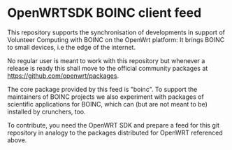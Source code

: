 OpenWRTSDK BOINC client feed
=========================

This repository supports the synchronisation of developments in support
of Volunteer Computing with BOINC on the OpenWrt platform: It brings
BOINC to small devices, i.e the edge of the internet.

No regular user is meant to work with this repository but whenever a
release is ready this shall move to the official community packages at
https://github.com/openwrt/packages.

The core package provided by this feed is "boinc". To support the maintainers
of BOINC projects we also experiment with packages of scientific applications
for BOINC, which can (but are not meant to be) installed by crunchers, too.

To contribute, you need the OpenWRT SDK and prepare a feed for this git
repository in analogy to the packages distributed for OpenWRT referenced
above.

